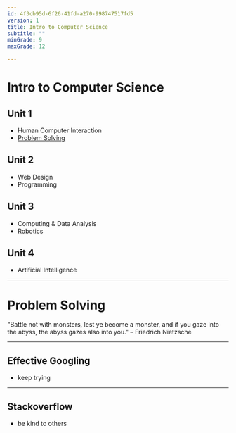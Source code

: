 ```yaml
---
id: 4f3cb95d-6f26-41fd-a270-998747517fd5
version: 1
title: Intro to Computer Science
subtitle: ""
minGrade: 9
maxGrade: 12

---
```

# Intro to Computer Science


## Unit 1
* Human Computer Interaction
* [Problem Solving](#problem-solving)

## Unit 2
* Web Design
* Programming

## Unit 3
* Computing & Data Analysis
* Robotics

## Unit 4
* Artificial Intelligence

---
# Problem Solving
"Battle not with monsters, lest ye become a monster, and if you gaze into the abyss, the abyss gazes also into you." – Friedrich Nietzsche

---
## Effective Googling
* keep trying

---
## Stackoverflow
* be kind to others
